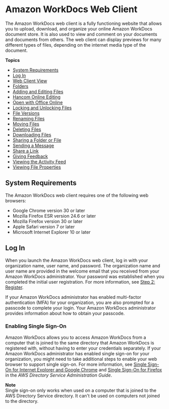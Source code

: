 # Amazon WorkDocs Web Client<a name="web_client_help"></a>

The Amazon WorkDocs web client is a fully functioning website that allows you to upload, download, and organize your online Amazon WorkDocs document store\. It is also used to view and comment on your documents and documents from others\. The web client can display previews for many different types of files, depending on the internet media type of the document\. 

**Topics**
+ [System Requirements](#web_client_sys_reqs)
+ [Log In](#web_login)
+ [Web Client View](web_view.md)
+ [Folders](client_folders.md)
+ [Adding and Editing Files](client_add_files.md)
+ [Hancom Online Editing](hancom-online-edit.md)
+ [Open with Office Online](office-online.md)
+ [Locking and Unlocking Files](client_lock_files.md)
+ [File Versions](client_file_versions.md)
+ [Renaming Files](web_rename_file.md)
+ [Moving Files](web_move_file.md)
+ [Deleting Files](client_delete_files.md)
+ [Downloading Files](client_download.md)
+ [Sharing a Folder or File](client_share.md)
+ [Sending a Message](client_message.md)
+ [Share a Link](web_share_link.md)
+ [Giving Feedback](client_add_feedback.md)
+ [Viewing the Activity Feed](activity_feed.md)
+ [Viewing File Properties](file_props.md)

## System Requirements<a name="web_client_sys_reqs"></a>

The Amazon WorkDocs web client requires one of the following web browsers:
+ Google Chrome version 30 or later
+ Mozilla Firefox ESR version 24\.6 or later
+ Mozilla Firefox version 30 or later
+ Apple Safari version 7 or later
+ Microsoft Internet Explorer 10 or later

## Log In<a name="web_login"></a>

When you launch the Amazon WorkDocs web client, log in with your organization name, user name, and password\. The organization name and user name are provided in the welcome email that you received from your Amazon WorkDocs administrator\. Your password was established when you completed the initial user registration\. For more information, see [Step 2: Register](getting_started.md#user_registration)\. 

If your Amazon WorkDocs administrator has enabled multi\-factor authentication \(MFA\) for your organization, you are also prompted for a passcode to complete your login\. Your Amazon WorkDocs administrator provides information about how to obtain your passcode\.

### Enabling Single Sign\-On<a name="single_sign_on"></a>

Amazon WorkDocs allows you to access Amazon WorkDocs from a computer that is joined to the same directory that Amazon WorkDocs is registered with, without having to enter your credentials separately\. If your Amazon WorkDocs administrator has enabled single sign\-on for your organization, you might need to take additional steps to enable your web browser to support single sign\-on\. For more information, see [Single Sign\-On for Internet Explorer and Google Chrome](http://docs.aws.amazon.com/directoryservice/latest/admin-guide/ie_sso.html) and [Single Sign\-On for Firefox](http://docs.aws.amazon.com/directoryservice/latest/admin-guide/firefox_sso.html) in the *AWS Directory Service Administration Guide*\.

**Note**  
Single sign\-on only works when used on a computer that is joined to the AWS Directory Service directory\. It can't be used on computers not joined to the directory\.